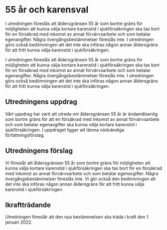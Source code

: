 # 55 år och karensval

I utredningen föreslås att åldersgränsen 55 år som bortre gräns för möjligheten att kunna välja kortare karenstid i sjukförsäkringen ska tas bort för en försäkrad med inkomst av annat förvärvsarbete och som betalar egenavgifter. Några övergångsbestämmelser föreslås inte. I utredningen görs också bedömningen att det inte ska införas någon annan åldersgräns för att fritt kunna välja karenstid i sjukförsäkringen.

I utredningen föreslås att åldersgränsen 55 år som bortre gräns för möjligheten att kunna välja kortare karenstid i sjukförsäkringen ska tas bort för en försäkrad med inkomst av annat förvärvsarbete och som betalar egenavgifter. Några övergångsbestämmelser föreslås inte. I utredningen görs också bedömningen att det inte ska införas någon annan åldersgräns för att fritt kunna välja karenstid i sjukförsäkringen.

## Utredningens uppdrag

Vårt uppdrag har varit att utreda om åldersgränsen 55 år är ändamålsenlig som bortre gräns för att en försäkrad med inkomst av
annat förvärvsarbete och som betalar egenavgifter ska kunna välja kortare karenstid i sjukförsäkringen. I uppdraget ligger att lämna nödvändiga författningsförslag.

## Utredningens förslag

Vi föreslår att åldersgränsen 55 år som bortre gräns för möjligheten att kunna välja kortare karenstid i sjukförsäkringen ska tas bort för en försäkrad med inkomst av annat förvärvsarbete och som betalar egenavgifter. Några övergångsbestämmelser föreslås inte. Vi gör också den bedömningen att det inte ska införas någon annan åldersgräns för att fritt kunna välja karenstid i sjukförsäkringen.

## Ikraftträdande

Utredningen föreslår att den nya bestämmelsen ska träda i kraft den 1 januari 2022.
